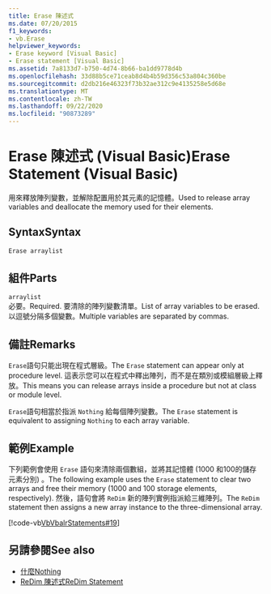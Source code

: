 ```yaml
---
title: Erase 陳述式
ms.date: 07/20/2015
f1_keywords:
- vb.Erase
helpviewer_keywords:
- Erase keyword [Visual Basic]
- Erase statement [Visual Basic]
ms.assetid: 7a8133d7-b750-4d74-8b66-ba1dd9778d4b
ms.openlocfilehash: 33d88b5ce71ceab8d4b4b59d356c53a804c360be
ms.sourcegitcommit: d2db216e46323f73b32ae312c9e4135258e5d68e
ms.translationtype: MT
ms.contentlocale: zh-TW
ms.lasthandoff: 09/22/2020
ms.locfileid: "90873289"
---
```

# <a name="erase-statement-visual-basic"></a><span data-ttu-id="f0bb8-102">Erase 陳述式 (Visual Basic)</span><span class="sxs-lookup"><span data-stu-id="f0bb8-102">Erase Statement (Visual Basic)</span></span>

<span data-ttu-id="f0bb8-103">用來釋放陣列變數，並解除配置用於其元素的記憶體。</span><span class="sxs-lookup"><span data-stu-id="f0bb8-103">Used to release array variables and deallocate the memory used for their elements.</span></span>  
  
## <a name="syntax"></a><span data-ttu-id="f0bb8-104">Syntax</span><span class="sxs-lookup"><span data-stu-id="f0bb8-104">Syntax</span></span>  
  
```vb  
Erase arraylist  
```  
  
## <a name="parts"></a><span data-ttu-id="f0bb8-105">組件</span><span class="sxs-lookup"><span data-stu-id="f0bb8-105">Parts</span></span>  

 `arraylist`  
 <span data-ttu-id="f0bb8-106">必要。</span><span class="sxs-lookup"><span data-stu-id="f0bb8-106">Required.</span></span> <span data-ttu-id="f0bb8-107">要清除的陣列變數清單。</span><span class="sxs-lookup"><span data-stu-id="f0bb8-107">List of array variables to be erased.</span></span> <span data-ttu-id="f0bb8-108">以逗號分隔多個變數。</span><span class="sxs-lookup"><span data-stu-id="f0bb8-108">Multiple variables are separated by commas.</span></span>  
  
## <a name="remarks"></a><span data-ttu-id="f0bb8-109">備註</span><span class="sxs-lookup"><span data-stu-id="f0bb8-109">Remarks</span></span>  

 <span data-ttu-id="f0bb8-110">`Erase`語句只能出現在程式層級。</span><span class="sxs-lookup"><span data-stu-id="f0bb8-110">The `Erase` statement can appear only at procedure level.</span></span> <span data-ttu-id="f0bb8-111">這表示您可以在程式中釋出陣列，而不是在類別或模組層級上釋放。</span><span class="sxs-lookup"><span data-stu-id="f0bb8-111">This means you can release arrays inside a procedure but not at class or module level.</span></span>  
  
 <span data-ttu-id="f0bb8-112">`Erase`語句相當於指派 `Nothing` 給每個陣列變數。</span><span class="sxs-lookup"><span data-stu-id="f0bb8-112">The `Erase` statement is equivalent to assigning `Nothing` to each array variable.</span></span>  
  
## <a name="example"></a><span data-ttu-id="f0bb8-113">範例</span><span class="sxs-lookup"><span data-stu-id="f0bb8-113">Example</span></span>  

 <span data-ttu-id="f0bb8-114">下列範例會使用 `Erase` 語句來清除兩個數組，並將其記憶體 (1000 和100的儲存元素分別) 。</span><span class="sxs-lookup"><span data-stu-id="f0bb8-114">The following example uses the `Erase` statement to clear two arrays and free their memory (1000 and 100 storage elements, respectively).</span></span> <span data-ttu-id="f0bb8-115">然後，語句會將 `ReDim` 新的陣列實例指派給三維陣列。</span><span class="sxs-lookup"><span data-stu-id="f0bb8-115">The `ReDim` statement then assigns a new array instance to the three-dimensional array.</span></span>  
  
 [!code-vb[VbVbalrStatements#19](~/samples/snippets/visualbasic/VS_Snippets_VBCSharp/VbVbalrStatements/VB/Class1.vb#19)]  
  
## <a name="see-also"></a><span data-ttu-id="f0bb8-116">另請參閱</span><span class="sxs-lookup"><span data-stu-id="f0bb8-116">See also</span></span>

- [<span data-ttu-id="f0bb8-117">什麼</span><span class="sxs-lookup"><span data-stu-id="f0bb8-117">Nothing</span></span>](../nothing.md)
- [<span data-ttu-id="f0bb8-118">ReDim 陳述式</span><span class="sxs-lookup"><span data-stu-id="f0bb8-118">ReDim Statement</span></span>](redim-statement.md)
